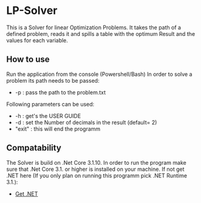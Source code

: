# LP-Solver
This is a Solver for linear Optimization Problems. It takes the path of a defined problem, reads it and spills a table with the optimum Result and the values for each variable.

## How to use
Run the application from the console (Powershell/Bash)
In order to solve a problem its path needs to be passed:
* -p : pass the path to the problem.txt 

Following parameters can be used: 
* -h : get's the USER GUIDE                   
* -d : set the Number of decimals in the result (default= 2)                                 
* "exit" : this will end the programm



## Compatability
The Solver is build on .Net Core 3.1.10. In order to run the program make sure that .Net Core 3.1. or higher is installed on your machine. 
If not get .NET here (If you only plan on running this programm pick .NET Runtime 3.1.): 
* [Get .NET](https://dotnet.microsoft.com/download/dotnet/3.1)
  
 